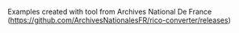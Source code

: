 Examples created with tool from Archives National De France (https://github.com/ArchivesNationalesFR/rico-converter/releases)
